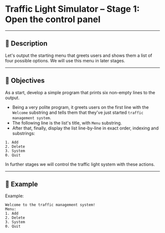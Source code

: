 # Traffic Light Simulator – Stage 1: Open the control panel

---

## 🧠 Description

Let's output the starting menu that greets users and shows them a list of four possible options. We will use this menu in later stages.

---

## 🎯 Objectives

As a start, develop a simple program that prints six non-empty lines to the output.

- Being a very polite program, it greets users on the first line with the `Welcome` substring and tells them that they've just started `traffic management system`.
- The following line is the list's title, with `Menu` substring.
- After that, finally, display the list line-by-line in exact order, indexing and substrings:

```text
1. Add
2. Delete
3. System
0. Quit
```
In further stages we will control the traffic light system with these actions.

---


## 📌 Example

Example:

```text
Welcome to the traffic management system!
Menu:
1. Add
2. Delete
3. System
0. Quit
```
